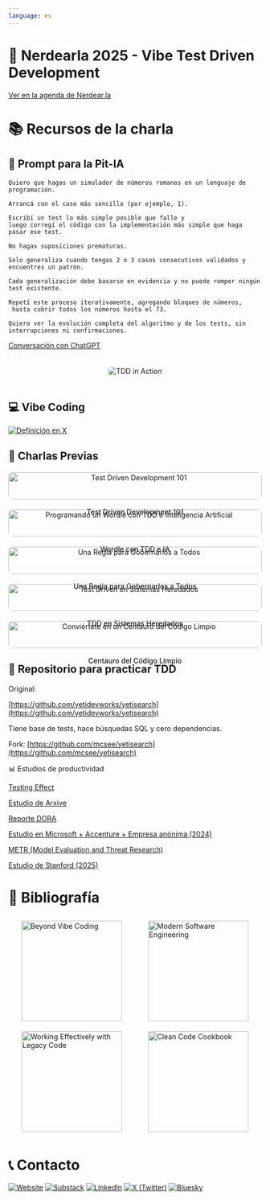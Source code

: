 ```yaml
---
language: es
---
```


# 🚀 Nerdearla 2025 - Vibe Test Driven Development

[Ver en la agenda de Nerdear.la](https://nerdear.la/agenda/vibe-test-driven-development/)

# 📚 Recursos de la charla

## 🤖 Prompt para la Pit-IA

```
Quiero que hagas un simulador de números romanos en un lenguaje de programación.

Arrancá con el caso más sencillo (por ejemplo, 1).

Escribí un test lo más simple posible que falle y
luego corregí el código con la implementación más simple que haga pasar ese test.

No hagas suposiciones prematuras.

Solo generaliza cuando tengas 2 o 3 casos consecutivos validados y encuentres un patrón.

Cada generalización debe basarse en evidencia y no puede romper ningún test existente. 

Repetí este proceso iterativamente, agregando bloques de números,
 hasta cubrir todos los números hasta el 73. 

Quiero ver la evolución completa del algoritmo y de los tests, sin interrupciones ni confirmaciones.
```

[Conversación con ChatGPT](https://chatgpt.com/share/68d15168-9d08-800e-ab8d-9fe0a1319757)

<div align="center">
  <img src="./images/chatgpt.gif" alt="TDD in Action" style="max-width: 100%; height: auto; border-radius: 8px; margin: 20px 0;">
</div>

## 💻 Vibe Coding

[![Definición en X](./images/tweet-1886192184808149383.png)](https://x.com/karpathy/status/1886192184808149383)

## 🎤 Charlas Previas

<div style="display: grid; grid-template-columns: repeat(auto-fill, minmax(300px, 1fr)); gap: 20px; margin: 20px 0;">
  <a href="https://www.youtube.com/watch?v=MVXewf_W6sk" target="_blank" rel="noopener noreferrer" style="text-decoration: none; color: inherit;">
    <div style="text-align: center;">
      <img src="./images/Test%20Driven%20Development%20101%20-%20Maximiliano%20Contieri.jpg" alt="Test Driven Development 101" style="width: 100%; height: auto; border-radius: 8px; margin-bottom: 8px;">
      <p style="margin: 8px 0 0; font-weight: 500;">Test Driven Development 101</p>
    </div>
  </a>
  
  <a href="https://www.youtube.com/watch?v=hjey2N1IpwE" target="_blank" rel="noopener noreferrer" style="text-decoration: none; color: inherit;">
    <div style="text-align: center;">
      <img src="./images/Programando%20un%20Wordle%20con%20TDD%20e%20Inteligencia%20Artificial.jpg" alt="Programando un Wordle con TDD e Inteligencia Artificial" style="width: 100%; height: auto; border-radius: 8px; margin-bottom: 8px;">
      <p style="margin: 8px 0 0; font-weight: 500;">Wordle con TDD e IA</p>
    </div>
  </a>
  
  <a href="https://www.youtube.com/watch?v=A0ZjnGN8DIs" target="_blank" rel="noopener noreferrer" style="text-decoration: none; color: inherit;">
    <div style="text-align: center;">
      <img src="./images/Una%20Regla%20para%20Gobernarlos%20a%20Todos.jpg" alt="Una Regla para Gobernarlos a Todos" style="width: 100%; height: auto; border-radius: 8px; margin-bottom: 8px;">
      <p style="margin: 8px 0 0; font-weight: 500;">Una Regla para Gobernarlos a Todos</p>
    </div>
  </a>
  
  <a href="https://www.youtube.com/watch?v=0cc9faVOx9M" target="_blank" rel="noopener noreferrer" style="text-decoration: none; color: inherit;">
    <div style="text-align: center;">
      <img src="./images/Test%20Driven%20Development%20en%20Sistemas%20Heredados%20-%20Maximiliano%20Contieri.jpg" alt="Test Driven en Sistemas Heredados" style="width: 100%; height: auto; border-radius: 8px; margin-bottom: 8px;">
      <p style="margin: 8px 0 0; font-weight: 500;">TDD en Sistemas Heredados</p>
    </div>
  </a>
  
  <a href="https://www.youtube.com/watch?v=e36FSN620zU" target="_blank" rel="noopener noreferrer" style="text-decoration: none; color: inherit;">
    <div style="text-align: center;">
      <img src="./images/Conviertete%20en%20un%20Centauro%20del%20Codigo%20Limpio.jpg" alt="Conviértete en un Centauro del Código Limpio" style="width: 100%; height: auto; border-radius: 8px; margin-bottom: 8px;">
      <p style="margin: 8px 0 0; font-weight: 500;">Centauro del Código Limpio</p>
    </div>
  </a>
</div>

## 💾 Repositorio para practicar TDD

Original:

[https://github.com/yetidevworks/yetisearch](https://github.com/yetidevworks/yetisearch)

Tiene base de tests, hace búsquedas SQL y cero dependencias.

Fork: [https://github.com/mcsee/yetisearch](https://github.com/mcsee/yetisearch)

📊 Estudios de productividad

[Testing Effect](https://en.wikipedia.org/wiki/Testing_effect)

[Estudio de Arxive](https://arxiv.org/abs/2506.08872)

[Reporte DORA](https://dora.dev/research/ai/gen-ai-report/)

[Estudio en Microsoft + Accenture + Empresa anónima (2024)](https://medium.com/@sahin.samia/can-ai-really-boost-developer-productivity-new-study-reveals-a-26-increase-1f34e70b5341) 

[METR (Model Evaluation and Threat Research)](https://fortune.com/2025/07/20/ai-hampers-productivity-software-developers-productivity-study/)

[Estudio de Stanford (2025)](https://www.youtube.com/watch?v=tbDDYKRFjhk)

# 📖 Bibliografía

<div style="display: flex; justify-content: space-around; flex-wrap: wrap;">
  <a href="https://amzn.to/3VyRwlH"><img src="./images/Beyond.png" alt="Beyond Vibe Coding" style="width: 200px; height: auto; margin: 10px;"></a>
  <a href="https://www.amazon.com/-/es/Modern-Software-Engineering-Better-Faster/dp/0137314914"><img src="./images/feathers.png" alt="Modern Software Engineering" style="width: 200px; height: auto; margin: 10px;"></a>
  <a href="https://amzn.to/48xgqK4"><img src="./images/farley.png" alt="Working Effectively with Legacy Code" style="width: 200px; height: auto; margin: 10px;"></a>
  <a href="https://amzn.to/46y3Sj2"><img src="./images/cleancode.png" alt="Clean Code Cookbook" style="width: 200px; height: auto; margin: 10px;"></a>
</div>

# 📞 Contacto

<p>
  <a href="https://maximilianocontieri.com/"><img src="./images/badges/Website-000.svg" alt="Website"></a>
  <a href="https://substack.com/@maxicontieri"><img src="./images/badges/Substack-FF6719.svg" alt="Substack"></a>
  <a href="https://www.linkedin.com/in/mcsee/"><img src="./images/badges/LinkedIn-0A66C2.svg" alt="LinkedIn"></a>
  <a href="https://x.com/mcsee1"><img src="./images/badges/X-000000.svg" alt="X (Twitter)"></a>
  <a href="https://bsky.app/profile/maximilianocontieri.com"><img src="./images/badges/Bluesky-00D4FF.svg" alt="Bluesky"></a>
</p>
